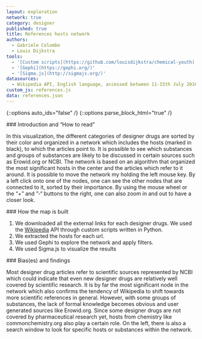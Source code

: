 ```yaml
---
layout: exploration
network: true
category: designer
published: true
title: References hosts network
authors:
  - Gabriele Colombo
  - Louis Dijkstra
tools:
  - '[Custom scripts](https://github.com/louisdijkstra/chemical-youth)'
  - '[Gephi](https://gephi.org/)'
  - '[Sigma.js](http://sigmajs.org/)'
datasources:
  - Wikipedia API, English language, accessed between 11-15th July 2016
custom_js: references.js
data: references.json
---
```

{::options auto_ids="false" /}
{::options parse_block_html="true" /}
<div class="intro">
### Introduction and “How to read”

In this visualization, the different categories of designer drugs are sorted by their color and organized in a network which includes the hosts (marked in black), to which the articles point to. It is possible to see which substances and groups of substances are likely to be discussed in certain sources such as Erowid.org or NCBI. The network is based on an algorithm that organized the most significant hosts in the center and the articles which refer to it around. It is possible to move the network my holding the left mouse key. By a left click onto one of the nodes, one can see the other nodes that are connected to it, sorted by their importance. By using the mouse wheel or the “+” and ”-“ buttons to the right, one can also zoom in and out to have a closer look.

</div>

<div class="protocol">
### How the map is built

1. We downloaded all the external links for each designer drugs. We used the [Wikipedia](https://en.wikipedia.org/w/api.php?action=help&modules=parse) API through custom scripts written in Python.
2. We extracted the hosts for each url.
3. We used Gephi to explore the network and apply filters.
4. We used Sigma.js to visualize the results

</div>

<div class="findings">
### Bias(es) and findings

Most designer drug articles refer to scientific sources represented by NCBI which could indicate that even new designer drugs are relatively well covered by scientific research. It is by far the most significant node in the network which also confirms the tendency of Wikipedia to shift towards more scientific references in general. However, with some groups of substances, the lack of formal knowledge becomes obvious and user generated sources like Erowid.org. Since some designer drugs are not covered by pharmaceutical research yet, hosts from chemistry like commonchemistry.org also play a certain role. On the left, there is also a search window to look for specific hosts or substances within the network.

</div>
